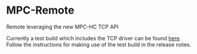 # MPC-Remote
Remote leveraging the new MPC-HC TCP API

Currently a test build which includes the TCP driver can be found [here](https://github.com/DeadlyEmbrace/mpc-hc/releases/tag/TCP1.0). Follow the instructions for making use of the test build in the release notes.
